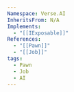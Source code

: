 ```yaml
---
Namespace: Verse.AI
InheritsFrom: N/A
Implements:
  - "[[IExposable]]"
References:
  - "[[Pawn]]"
  - "[[Job]]"
tags:
  - Pawn
  - Job
  - AI
---
```


